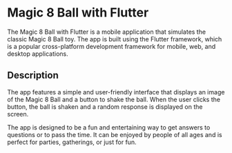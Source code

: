 # Magic 8 Ball with Flutter

The Magic 8 Ball with Flutter is a mobile application that simulates the classic Magic 8 Ball toy. The app is built using the Flutter framework, which is a popular cross-platform development framework for mobile, web, and desktop applications.

## Description 

The app features a simple and user-friendly interface that displays an image of the Magic 8 Ball and a button to shake the ball. When the user clicks the button, the ball is shaken and a random response is displayed on the screen.

The app is designed to be a fun and entertaining way to get answers to questions or to pass the time. It can be enjoyed by people of all ages and is perfect for parties, gatherings, or just for fun.

